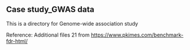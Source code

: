 ## Case study_GWAS data

This is a directory for Genome-wide association study

Reference: Additional files 21 from https://www.pkimes.com/benchmark-fdr-html/